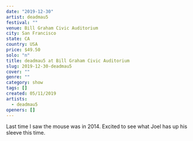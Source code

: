 ```yaml
---
date: "2019-12-30"
artist: deadmau5
festival: ""
venue: Bill Graham Civic Auditorium
city: San Francisco
state: CA
country: USA
price: $49.50
solo: "n"
title: deadmau5 at Bill Graham Civic Auditorium
slug: 2019-12-30-deadmau5
cover: ""
genre: ""
category: show
tags: []
created: 05/11/2019
artists:
  - deadmau5
openers: []
---
```


Last time I saw the mouse was in 2014. Excited to see what Joel has up his sleeve this time.
